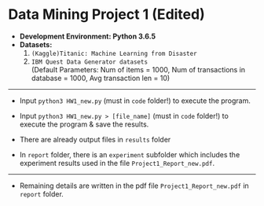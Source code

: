 # Data Mining Project 1 (Edited)
* **Development Environment: Python 3.6.5**
* **Datasets:**
  1.  `(Kaggle)Titanic: Machine Learning from Disaster`
  2.  `IBM Quest Data Generator datasets`
<br>(Default Parameters: Num of items = 1000, Num of transactions in database = 1000, Avg transaction len = 10)

---
* Input `python3 HW1_new.py` (must in `code` folder!) to execute the program.
* Input `python3 HW1_new.py > [file_name]` (must in `code` folder!) to execute the program & save the results.
* There are already output files in `results` folder

* In `report` folder, there is an `experiment` subfolder which includes the experiment results used in the file `Project1_Report_new.pdf`.

---
* Remaining details are written in the pdf file `Project1_Report_new.pdf` in `report` folder.
